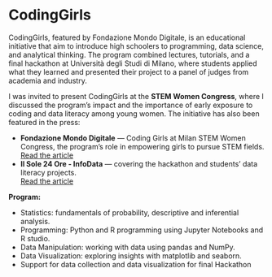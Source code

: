 # CodingGirls

CodingGirls, featured by Fondazione Mondo Digitale, is an educational initiative that aim to introduce high schoolers to programming, data science, and analytical thinking. The program combined lectures, tutorials, and a final hackathon at Università degli Studi di Milano, where students applied what they learned and presented their project to a panel of judges from academia and industry. 

I was invited to present CodingGirls at the **STEM Women Congress**, where I discussed the program’s impact and the importance of early exposure to coding and data literacy among young women.
The initiative has also been featured in the press:  
- **Fondazione Mondo Digitale** — Coding Girls at Milan STEM Women Congress, the program’s role in empowering girls to pursue STEM fields.  
  [Read the article](https://www.mondodigitale.org/notizie/aiutiamo-le-ragazze-scegliere-con-liberta)  
- **Il Sole 24 Ore - InfoData** — covering the hackathon and students’ data literacy projects.  
  [Read the article](https://www.infodata.ilsole24ore.com/2024/07/30/a-cosa-serve-analizzare-i-dati-una-risposta-arriva-dal-creathon-di-coding-girls-dataliteracy/?refresh_ce=1)

**Program:**
- Statistics: fundamentals of probability, descriptive and inferential analysis.
- Programming: Python and R programming using Jupyter Notebooks and R studio.
- Data Manipulation: working with data using pandas and NumPy.
- Data Visualization: exploring insights with matplotlib and seaborn.
- Support for data collection and data visualization for final Hackathon

